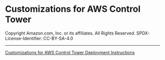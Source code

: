 # Customizations for AWS Control Tower<!-- omit in toc -->

Copyright Amazon.com, Inc. or its affiliates. All Rights Reserved. SPDX-License-Identifier: CC-BY-SA-4.0

---

[Customizations for AWS Control Tower Deployment Instructions](../../../../docs/CFCT-DEPLOYMENT-INSTRUCTIONS.md)